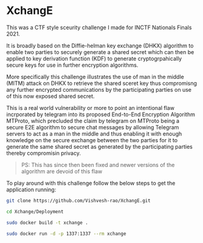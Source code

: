 # XchangE

This was a CTF style sceurity challenge I made for INCTF Nationals Finals 2021.

It is broadly based on the Diffie-helman key exchange (DHKX) algorithm to enable two parties to securely generate a shared secret which can then be applied to key derivation function (KDF) to generate cryptogrpahically secure keys for use in further encryption algorithms. 

More specifically this challenge illustrates the use of man in the middle (MITM) attack on DHKX to retrieve the shared sceret key thus compromisng any further encrypted communications by the participating parties on use of this now exposed shared secret.

This is a real world vulnerability or more to point an intentional flaw incrporated by telegram into its proposed End-to-End Encryption Algorithm MTProto, which precluded the claim by telegram on MTProto being a secure E2E algorithm to secure chat messages by allowing Telegram servers to act as a man in the middle and thus enabling it with enough knowledge on the secure exchange between the two parties for it to generate the same shared secret as generated by the participating parties thereby compromisin privacy.

> PS: This has since then been fixed and newer versions of the algorithm are devoid of this flaw

To play around with this challenge follow the below steps to get the application running: 

```bash
git clone https://github.com/Vishvesh-rao/XchangE.git

cd Xchange/Deployment

sudo docker build -t xchange .

sudo docker run -d -p 1337:1337 --rm xchange
```

